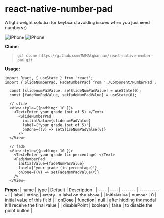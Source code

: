 # react-native-number-pad
A light weight solution for keyboard avoiding issues when you just need numbers :)

![IPhone](https://i.imgur.com/vlnAg6G.gif)  ![IPhone](https://i.imgur.com/IMOIYXB.gif)

**Clone:**
> ` git clone https://github.com/MAMAlghannam/react-native-number-pad.git `

**Usage:**
```
import React, { useState } from 'react';
import { SlideNumberPad, FadeNumberPad} from './Component/NumberPad';

  const [slidenumPadValue, setSlideNumPadValue] = useState(0);
  const [fadeNumPadValue, setFadeNumPadValue] = useState(0);
  
  // slide 
  <View style={{padding: 10 }}>
    <Text>Enter your grade (out of 5) </Text>
      <SlideNumberPad 
        initialValue={slidenumPadValue}
        label={"your grade (out of 5)"}
        onDone={(v) => setSlideNumPadValue(v)}
      />
  </View>
  
  // fade
  <View style={{padding: 10 }}>
    <Text>Enter your grade (in percentage) </Text>
    <FadeNumberPad 
      initialValue={fadeNumPadValue}
      label={"your grade (in percentage)"}
      onDone={(v) => setFadeNumPadValue(v)}
    />
  </View>
```
**Props:**
| name | type | Default | Description |
| ---- | ---- | ------- | ----------- |
| label | string | empty | a label on the above |
| initialValue | number | 0 | initial value of this field |
| onDone | function | null | after hidding the modal it'll receive the final value |
| disablePoint | boolean | false | to disable the point button |
